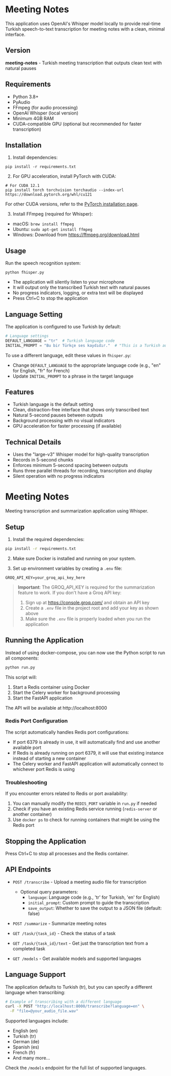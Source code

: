 # Meeting Notes

This application uses OpenAI's Whisper model locally to provide real-time Turkish speech-to-text transcription for meeting notes with a clean, minimal interface.

## Version

**meeting-notes** - Turkish meeting transcription that outputs clean text with natural pauses

## Requirements

- Python 3.8+
- PyAudio
- FFmpeg (for audio processing)
- OpenAI Whisper (local version)
- Minimum 4GB RAM
- CUDA-compatible GPU (optional but recommended for faster transcription)

## Installation

1. Install dependencies:
```
pip install -r requirements.txt
```

2. For GPU acceleration, install PyTorch with CUDA:
```
# For CUDA 12.1
pip install torch torchvision torchaudio --index-url https://download.pytorch.org/whl/cu121
```
For other CUDA versions, refer to the [PyTorch installation page](https://pytorch.org/get-started/locally/).

3. Install FFmpeg (required for Whisper):
- macOS: `brew install ffmpeg`
- Ubuntu: `sudo apt-get install ffmpeg`
- Windows: Download from https://ffmpeg.org/download.html

## Usage

Run the speech recognition system:
```
python fhisper.py
```

- The application will silently listen to your microphone
- It will output only the transcribed Turkish text with natural pauses
- No progress indicators, logging, or extra text will be displayed
- Press Ctrl+C to stop the application

## Language Setting

The application is configured to use Turkish by default:

```python
# Language settings
DEFAULT_LANGUAGE = "tr"  # Turkish language code
INITIAL_PROMPT = "Bu bir Türkçe ses kaydıdır."  # "This is a Turkish audio recording"
```

To use a different language, edit these values in `fhisper.py`:
- Change `DEFAULT_LANGUAGE` to the appropriate language code (e.g., "en" for English, "fr" for French)
- Update `INITIAL_PROMPT` to a phrase in the target language

## Features

- Turkish language is the default setting
- Clean, distraction-free interface that shows only transcribed text
- Natural 5-second pauses between outputs
- Background processing with no visual indicators
- GPU acceleration for faster processing (if available)

## Technical Details

- Uses the "large-v3" Whisper model for high-quality transcription
- Records in 5-second chunks
- Enforces minimum 5-second spacing between outputs
- Runs three parallel threads for recording, transcription and display
- Silent operation with no progress indicators

# Meeting Notes

Meeting transcription and summarization application using Whisper.

## Setup

1. Install the required dependencies:

```bash
pip install -r requirements.txt
```

2. Make sure Docker is installed and running on your system.

3. Set up environment variables by creating a `.env` file:

```
GROQ_API_KEY=your_groq_api_key_here
```

> **Important**: The GROQ_API_KEY is required for the summarization feature to work. If you don't have a Groq API key:
> 1. Sign up at https://console.groq.com/ and obtain an API key
> 2. Create a `.env` file in the project root and add your key as shown above
> 3. Make sure the `.env` file is properly loaded when you run the application

## Running the Application

Instead of using docker-compose, you can now use the Python script to run all components:

```bash
python run.py
```

This script will:
1. Start a Redis container using Docker
2. Start the Celery worker for background processing
3. Start the FastAPI application

The API will be available at http://localhost:8000

### Redis Port Configuration

The script automatically handles Redis port configurations:

- If port 6379 is already in use, it will automatically find and use another available port
- If Redis is already running on port 6379, it will use that existing instance instead of starting a new container
- The Celery worker and FastAPI application will automatically connect to whichever port Redis is using

### Troubleshooting

If you encounter errors related to Redis or port availability:

1. You can manually modify the `REDIS_PORT` variable in `run.py` if needed
2. Check if you have an existing Redis service running (`redis-server` or another container)
3. Use `docker ps` to check for running containers that might be using the Redis port

## Stopping the Application

Press Ctrl+C to stop all processes and the Redis container.

## API Endpoints

- `POST /transcribe` - Upload a meeting audio file for transcription
  - Optional query parameters:
    - `language`: Language code (e.g., 'tr' for Turkish, 'en' for English)
    - `initial_prompt`: Custom prompt to guide the transcription
    - `save_output`: Whether to save the output to a JSON file (default: false)

- `POST /summarize` - Summarize meeting notes

- `GET /task/{task_id}` - Check the status of a task

- `GET /task/{task_id}/text` - Get just the transcription text from a completed task

- `GET /models` - Get available models and supported languages

## Language Support

The application defaults to Turkish (tr), but you can specify a different language when transcribing:

```bash
# Example of transcribing with a different language
curl -X POST "http://localhost:8000/transcribe?language=en" \
  -F "file=@your_audio_file.wav"
```

Supported languages include:
- English (en)
- Turkish (tr)
- German (de)
- Spanish (es)
- French (fr)
- And many more...

Check the `/models` endpoint for the full list of supported languages. 